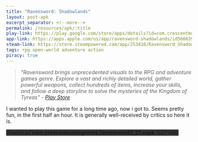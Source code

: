 ```yaml
---
title: "Ravensword: Shadowlands"
layout: post-apk
excerpt_separator: <!--more-->
permalink: /resources/apk/:title
play-link: https://play.google.com/store/apps/details?id=com.crescentmoongames.ravensword2
app-link: https://apps.apple.com/us/app/ravensword-shadowlands/id566839331
steam-link: https://store.steampowered.com/app/253410/Ravensword_Shadowlands/
tags: rpg open-world adventure action
piracy: true
---
```


> _"Ravensword brings unprecedented visuals to the RPG and adventure games genre. Explore a vast and richly detailed world, gather powerful weapons, collect hundreds of items, increase your skills, and follow a deep storyline to solve the mysteries of the Kingdom of Tyreas" - <a href="https://play.google.com/store/apps/details?id=com.crescentmoongames.ravensword2" target="_blank">Play Store</a>_

I wanted to play this game for a long time ago, now i got to. Seems pretty fun, in the first half an hour. It is generally well-received by critics so here it is.

<div class="text-center">
    <a class="btn btn-dark btn-block w-100" onclick='apk("com.crescentmoongames.ravensword2_21.xapk")' target="_blank" style="text-decoration: none; background-color: #333;"> Download <b>com.crescentmoongames.ravensword2_21.xapk</b> (527 MB)</a>
</div>
